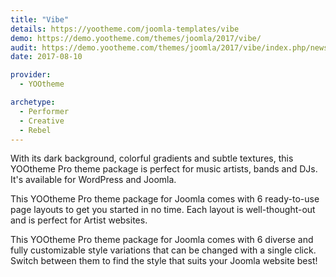 ```yaml
---
title: "Vibe"
details: https://yootheme.com/joomla-templates/vibe
demo: https://demo.yootheme.com/themes/joomla/2017/vibe/
audit: https://demo.yootheme.com/themes/joomla/2017/vibe/index.php/news
date: 2017-08-10

provider:
  - YOOtheme

archetype:
  - Performer
  - Creative
  - Rebel
---
```


With its dark background, colorful gradients and subtle textures, this YOOtheme Pro theme package is perfect for music artists, bands and DJs. It's available for WordPress and Joomla.

This YOOtheme Pro theme package for Joomla comes with 6 ready-to-use page layouts to get you started in no time. Each layout is well-thought-out and is perfect for Artist websites.

This YOOtheme Pro theme package for Joomla comes with 6 diverse and fully customizable style variations that can be changed with a single click. Switch between them to find the style that suits your Joomla website best!
